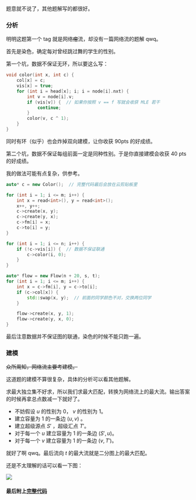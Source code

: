 题意就不说了，其他题解写的都很好。

### 分析

明明这题第一个 tag 就是网络~~瘤~~流，却没有一篇网络流的题解 qwq。

首先是染色，确定每对曾经跳过舞的学生的性别。

第一个坑，数据不保证无环，所以要这么写：

```cpp
void color(int x, int c) {
    col[x] = c;
    vis[x] = true;
    for (int i = head[x]; i; i = node[i].nxt) {
        int v = node[i].v;
        if (vis[v]) {  // 如果你按照 v == f 写就会收获 MLE 若干
            continue;
        }
        color(v, c ^ 1);
    }
}
```

同时有环（似乎）也会炸掉双向建模，让你收获 90pts 的好成绩。

第二个坑，数据不保证每组前面一定是同种性别。于是你直接建模会收获 40 pts 的好成绩。

我的做法可能有点复杂，供参考。

```cpp
auto* c = new Color();  // 完整代码最后会放在云剪贴板里

for (int i = 1; i <= m; i++) {
    int x = read<int>(), y = read<int>();
    x++, y++;
    c->create(x, y);
    c->create(y, x);
    c->fm[i] = x;
    c->to[i] = y;
}

for (int i = 1; i <= n; i++) {
    if (!c->vis[i]) {  // 数据不保证联通
        c->color(i, 0);
    }
}

auto* flow = new Flow(n + 20, s, t);
for (int i = 1; i <= m; i++) {
    int x = c->fm[i], y = c->to[i];
    if (c->col[x]) {
        std::swap(x, y);  // 前面的同学颜色不对，交换两位同学
    }

    flow->create(x, y, 1);
    flow->create(y, x, 0);
}
```

最后注意数据并不保证图的联通，染色的时候不能只跑一遍。

### 建模

~~众所周知，网络流主要考建模。~~

这道题的建模不算很复杂，具体的分析可以看其他题解。

求最大独立集不好求，所以我们求最大匹配，转换为网络流上的最大流。输出答案的时候再拿总点数减一下就好了。

- 不妨假设 $u$ 的性别为 $0$， $v$ 的性别为 $1$。
- 建立容量为 $1$ 的一条边 $(u,v)$ 。
- 建立超级源点 $S'$ ，超级汇点 $T'$。
- 对于每一个 $u$ 建立容量为 $1$ 的一条边 $(S',u)$。
- 对于每一个 $v$ 建立容量为 $1$ 的一条边 $(v,T')$。

就好了啊 qwq。最后流向 $t$ 的最大流就是二分图上的最大匹配。

还是不太理解的话可以看一下图：

![](https://cdn.luogu.com.cn/upload/image_hosting/76sguke1.png)

#### 最后附上[完整代码](https://www.luogu.com.cn/paste/uh7o8s7l)

